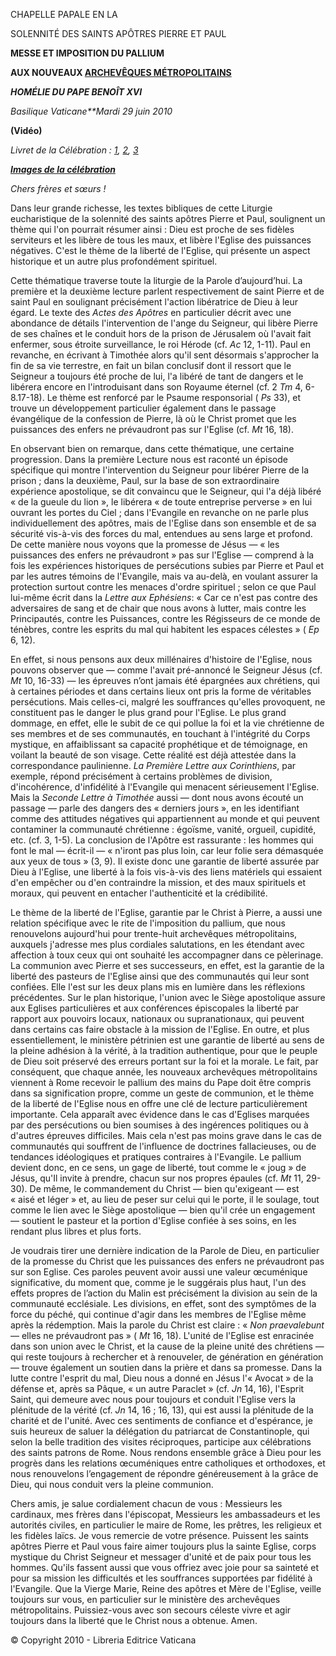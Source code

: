 CHAPELLE PAPALE EN LA

SOLENNITÉ DES SAINTS APÔTRES PIERRE ET PAUL

**MESSE ET IMPOSITION DU PALLIUM**

**AUX NOUVEAUX [ARCHEVÊQUES MÉTROPOLITAINS](http://www.vatican.va/news_services/liturgy/2010/documents/ns_lit_doc_20100629_metropoliti_it.html)**

***HOMÉLIE DU PAPE BENOÎT XVI***

*Basilique Vaticane**Mardi 29 juin 2010*

**(Vidéo)**

*Livret de la Célébration : [1](http://www.vatican.va/news_services/liturgy/libretti/2010/20100629_pp1-20.pdf), [2](http://www.vatican.va/news_services/liturgy/libretti/2010/20100629_pp21-40.pdf), [3](http://www.vatican.va/news_services/liturgy/libretti/2010/20100629_pp41-80.pdf)*

***[Images de la célébration](http://www.vatican.va/news_services/liturgy/photogallery/2010/20100629/index.html)***

*Chers frères et sœurs !*

Dans leur grande richesse, les textes bibliques de cette Liturgie eucharistique de la solennité des saints apôtres Pierre et Paul, soulignent un thème qui l'on pourrait résumer ainsi : Dieu est proche de ses fidèles serviteurs et les libère de tous les maux, et libère l'Eglise des puissances négatives. C'est le thème de la liberté de l'Eglise, qui présente un aspect historique et un autre plus profondément spirituel.

Cette thématique traverse toute la liturgie de la Parole d’aujourd’hui. La première et la deuxième lecture parlent respectivement de saint Pierre et de saint Paul en soulignant précisément l'action libératrice de Dieu à leur égard. Le texte des *Actes des Apôtres* en particulier décrit avec une abondance de détails l'intervention de l'ange du Seigneur, qui libère Pierre de ses chaînes et le conduit hors de la prison de Jérusalem où l'avait fait enfermer, sous étroite surveillance, le roi Hérode (cf. *Ac* 12, 1-11). Paul en revanche, en écrivant à Timothée alors qu'il sent désormais s'approcher la fin de sa vie terrestre, en fait un bilan conclusif dont il ressort que le Seigneur a toujours été proche de lui, l'a libéré de tant de dangers et le libérera encore en l'introduisant dans son Royaume éternel (cf. 2 *Tm* 4, 6-8.17-18). Le thème est renforcé par le Psaume responsorial ( *Ps* 33), et trouve un développement particulier également dans le passage évangélique de la confession de Pierre, là où le Christ promet que les puissances des enfers ne prévaudront pas sur l'Eglise (cf. *Mt* 16, 18).

En observant bien on remarque, dans cette thématique, une certaine progression. Dans la première Lecture nous est raconté un épisode spécifique qui montre l'intervention du Seigneur pour libérer Pierre de la prison ; dans la deuxième, Paul, sur la base de son extraordinaire expérience apostolique, se dit convaincu que le Seigneur, qui l'a déjà libéré « de la gueule du lion », le libérera « de toute entreprise perverse » en lui ouvrant les portes du Ciel ; dans l'Evangile en revanche on ne parle plus individuellement des apôtres, mais de l'Eglise dans son ensemble et de sa sécurité vis-à-vis des forces du mal, entendues au sens large et profond. De cette manière nous voyons que la promesse de Jésus — « les puissances des enfers ne prévaudront » pas sur l'Eglise — comprend à la fois les expériences historiques de persécutions subies par Pierre et Paul et par les autres témoins de l'Evangile, mais va au-delà, en voulant assurer la protection surtout contre les menaces d'ordre spirituel ; selon ce que Paul lui-même écrit dans la *Lettre aux Ephésiens*: « Car ce n'est pas contre des adversaires de sang et de chair que nous avons à lutter, mais contre les Principautés, contre les Puissances, contre les Régisseurs de ce monde de ténèbres, contre les esprits du mal qui habitent les espaces célestes » ( *Ep* 6, 12).

En effet, si nous pensons aux deux millénaires d'histoire de l'Eglise, nous pouvons observer que — comme l'avait pré-annoncé le Seigneur Jésus (cf. *Mt* 10, 16-33) — les épreuves n’ont jamais été épargnées aux chrétiens, qui à certaines périodes et dans certains lieux ont pris la forme de véritables persécutions. Mais celles-ci, malgré les souffrances qu'elles provoquent, ne constituent pas le danger le plus grand pour l'Eglise. Le plus grand dommage, en effet, elle le subit de ce qui pollue la foi et la vie chrétienne de ses membres et de ses communautés, en touchant à l'intégrité du Corps mystique, en affaiblissant sa capacité prophétique et de témoignage, en voilant la beauté de son visage. Cette réalité est déjà attestée dans la correspondance paulinienne. *La Première Lettre aux Corinthiens*, par exemple, répond précisément à certains problèmes de division, d'incohérence, d'infidélité à l'Evangile qui menacent sérieusement l'Eglise. Mais la *Seconde Lettre à Timothée* aussi — dont nous avons écouté un passage — parle des dangers des « derniers jours », en les identifiant comme des attitudes négatives qui appartiennent au monde et qui peuvent contaminer la communauté chrétienne : égoïsme, vanité, orgueil, cupidité, etc. (cf. 3, 1-5). La conclusion de l'Apôtre est rassurante : les hommes qui font le mal — écrit-il — « n'iront pas plus loin, car leur folie sera démasquée aux yeux de tous » (3, 9). Il existe donc une garantie de liberté assurée par Dieu à l'Eglise, une liberté à la fois vis-à-vis des liens matériels qui essaient d'en empêcher ou d'en contraindre la mission, et des maux spirituels et moraux, qui peuvent en entacher l'authenticité et la crédibilité.

Le thème de la liberté de l'Eglise, garantie par le Christ à Pierre, a aussi une relation spécifique avec le rite de l'imposition du pallium, que nous renouvelons aujourd'hui pour trente-huit archevêques métropolitains, auxquels j'adresse mes plus cordiales salutations, en les étendant avec affection à toux ceux qui ont souhaité les accompagner dans ce pèlerinage. La communion avec Pierre et ses successeurs, en effet, est la garantie de la liberté des pasteurs de l'Eglise ainsi que des communautés qui leur sont confiées. Elle l'est sur les deux plans mis en lumière dans les réflexions précédentes. Sur le plan historique, l'union avec le Siège apostolique assure aux Eglises particulières et aux conférences épiscopales la liberté par rapport aux pouvoirs locaux, nationaux ou supranationaux, qui peuvent dans certains cas faire obstacle à la mission de l'Eglise. En outre, et plus essentiellement, le ministère pétrinien est une garantie de liberté au sens de la pleine adhésion à la vérité, à la tradition authentique, pour que le peuple de Dieu soit préservé des erreurs portant sur la foi et la morale. Le fait, par conséquent, que chaque année, les nouveaux archevêques métropolitains viennent à Rome recevoir le pallium des mains du Pape doit être compris dans sa signification propre, comme un geste de communion, et le thème de la liberté de l'Eglise nous en offre une clé de lecture particulièrement importante. Cela apparaît avec évidence dans le cas d'Eglises marquées par des persécutions ou bien soumises à des ingérences politiques ou à d'autres épreuves difficiles. Mais cela n'est pas moins grave dans le cas de communautés qui souffrent de l'influence de doctrines fallacieuses, ou de tendances idéologiques et pratiques contraires à l'Evangile. Le pallium devient donc, en ce sens, un gage de liberté, tout comme le « joug » de Jésus, qu'Il invite à prendre, chacun sur nos propres épaules (cf. *Mt* 11, 29-30). De même, le commandement du Christ — bien qu'exigeant — est « aisé et léger » et, au lieu de peser sur celui qui le porte, il le soulage, tout comme le lien avec le Siège apostolique — bien qu'il crée un engagement — soutient le pasteur et la portion d'Eglise confiée à ses soins, en les rendant plus libres et plus forts.

Je voudrais tirer une dernière indication de la Parole de Dieu, en particulier de la promesse du Christ que les puissances des enfers ne prévaudront pas sur son Eglise. Ces paroles peuvent avoir aussi une valeur œcuménique significative, du moment que, comme je le suggérais plus haut, l'un des effets propres de l’action du Malin est précisément la division au sein de la communauté ecclésiale. Les divisions, en effet, sont des symptômes de la force du péché, qui continue d'agir dans les membres de l'Eglise même après la rédemption. Mais la parole du Christ est claire : « *Non praevalebunt*— elles ne prévaudront pas » ( *Mt* 16, 18). L'unité de l'Eglise est enracinée dans son union avec le Christ, et la cause de la pleine unité des chrétiens — qui reste toujours à rechercher et à renouveler, de génération en génération — trouve également un soutien dans la prière et dans sa promesse. Dans la lutte contre l'esprit du mal, Dieu nous a donné en Jésus l'« Avocat » de la défense et, après sa Pâque, « un autre Paraclet » (cf. *Jn* 14, 16), l'Esprit Saint, qui demeure avec nous pour toujours et conduit l'Eglise vers la plénitude de la vérité (cf. *Jn* 14, 16 ; 16, 13), qui est aussi la plénitude de la charité et de l'unité. Avec ces sentiments de confiance et d'espérance, je suis heureux de saluer la délégation du patriarcat de Constantinople, qui selon la belle tradition des visites réciproques, participe aux célébrations des saints patrons de Rome. Nous rendons ensemble grâce à Dieu pour les progrès dans les relations œcuméniques entre catholiques et orthodoxes, et nous renouvelons l’engagement de répondre généreusement à la grâce de Dieu, qui nous conduit vers la pleine communion.

Chers amis, je salue cordialement chacun de vous : Messieurs les cardinaux, mes frères dans l'épiscopat, Messieurs les ambassadeurs et les autorités civiles, en particulier le maire de Rome, les prêtres, les religieux et les fidèles laïcs. Je vous remercie de votre présence. Puissent les saints apôtres Pierre et Paul vous faire aimer toujours plus la sainte Eglise, corps mystique du Christ Seigneur et messager d'unité et de paix pour tous les hommes. Qu'ils fassent aussi que vous offriez avec joie pour sa sainteté et pour sa mission les difficultés et les souffrances supportées par fidélité à l'Evangile. Que la Vierge Marie, Reine des apôtres et Mère de l'Eglise, veille toujours sur vous, en particulier sur le ministère des archevêques métropolitains. Puissiez-vous avec son secours céleste vivre et agir toujours dans la liberté que le Christ nous a obtenue. Amen.

© Copyright 2010 - Libreria Editrice Vaticana
